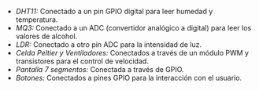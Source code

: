    - *DHT11:* Conectado a un pin GPIO digital para leer humedad y temperatura.
   - *MQ3:* Conectado a un ADC (convertidor analógico a digital) para leer los valores de alcohol.
   - *LDR:* Conectado a otro pin ADC para la intensidad de luz.
   - *Celda Peltier y Ventiladores:* Conectados a través de un módulo PWM y transistores para el control de velocidad.
   - *Pantalla 7 segmentos:* Conectada a través de GPIO.
   - *Botones:* Conectados a pines GPIO para la interacción con el usuario.